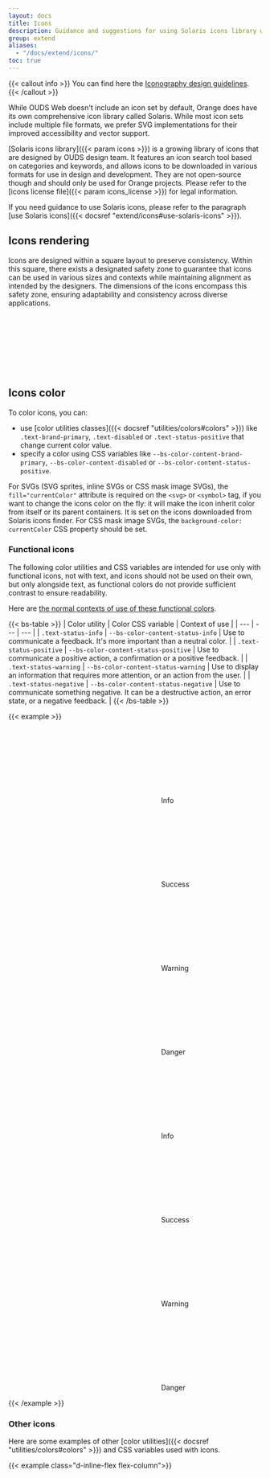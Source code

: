 ```yaml
---
layout: docs
title: Icons
description: Guidance and suggestions for using Solaris icons library with OUDS Web.
group: extend
aliases:
  - "/docs/extend/icons/"
toc: true
---
```


{{< callout info >}}
You can find here the [Iconography design guidelines](https://unified-design-system.orange.com/472794e18/p/275963-iconography).
{{< /callout >}}

While OUDS Web doesn't include an icon set by default, Orange does have its own comprehensive icon library called Solaris. While most icon sets include multiple file formats, we prefer SVG implementations for their improved accessibility and vector support.

[Solaris icons library]({{< param icons >}}) is a growing library of icons that are designed by OUDS design team. It features an icon search tool based on categories and keywords, and allows icons to be downloaded in various formats for use in design and development. They are not open-source though and should only be used for Orange projects. Please refer to the [icons license file]({{< param icons_license >}}) for legal information.

If you need guidance to use Solaris icons, please refer to the paragraph [use Solaris icons]({{< docsref "extend/icons#use-solaris-icons" >}}).

## Icons rendering

Icons are designed within a square layout to preserve consistency. Within this square, there exists a designated safety zone to guarantee that icons can be used in various sizes and contexts while maintaining alignment as intended by the designers. The dimensions of the icons encompass this safety zone, ensuring adaptability and consistency across diverse applications.

<svg width="8em" height="8em" class="bg-body-secondary" aria-hidden="true">
  <use xlink:href="/docs/{{< param docs_version >}}/assets/img/ouds-web-sprite.svg#info"/>
</svg>
<svg width="8em" height="8em" class="bg-body-secondary" aria-hidden="true">
  <use xlink:href="/docs/{{< param docs_version >}}/assets/img/ouds-web-sprite.svg#download"/>
</svg>
<svg width="8em" height="8em" class="bg-body-secondary" aria-hidden="true">
  <use xlink:href="/docs/{{< param docs_version >}}/assets/img/ouds-web-sprite.svg#tick"/>
</svg>

## Icons color

To color icons, you can:
- use [color utilities classes]({{< docsref "utilities/colors#colors" >}}) like `.text-brand-primary`, `.text-disabled` or `.text-status-positive` that change current color value.
- specify a color using CSS variables like `--bs-color-content-brand-primary`, `--bs-color-content-disabled` or `--bs-color-content-status-positive`.

For SVGs (SVG sprites, inline SVGs or CSS mask image SVGs), the `fill="currentColor"` attribute is required on the `<svg>` or `<symbol>` tag, if you want to change the icons color on the fly: it will make the icon inherit color from itself or its parent containers. It is set on the icons downloaded from Solaris icons finder. For CSS mask image SVGs, the `background-color: currentColor` CSS property should be set.

### Functional icons

The following color utilities and CSS variables are intended for use only with functional icons, not with text, and icons should not be used on their own, but only alongside text, as functional colors do not provide sufficient contrast to ensure readability.

Here are [the normal contexts of use of these functional colors](https://unified-design-system.orange.com/472794e18/p/217ac6-colour/t/9b95834c2e).

{{< bs-table >}}
| Color utility | Color CSS variable | Context of use |
| --- | --- | --- |
| `.text-status-info` | `--bs-color-content-status-info` | Use to communicate a feedback. It's more important than a neutral color. |
| `.text-status-positive` | `--bs-color-content-status-positive` | Use to communicate a positive action, a confirmation or a positive feedback. |
| `.text-status-warning` | `--bs-color-content-status-warning` | Use to display an information that requires more attention, or an action from the user. |
| `.text-status-negative` | `--bs-color-content-status-negative` | Use to communicate something negative. It can be a destructive action, an error state, or a negative feedback. |
{{< /bs-table >}}

{{< example >}}
<div class="d-flex justify-content-center gap-md-tall">
  <div class="p-md bg-primary border border-default" data-bs-theme="light">
    <p>
      <svg class="text-status-info decorative-sm-icon" aria-hidden="true">
        <use xlink:href="/docs/{{< param docs_version >}}/assets/img/ouds-web-sprite.svg#info"/>
      </svg> Info
    </p>
    <p>
      <svg class="text-status-positive decorative-sm-icon" aria-hidden="true">
        <use xlink:href="/docs/{{< param docs_version >}}/assets/img/ouds-web-sprite.svg#tick-confirmation"/>
      </svg> Success
    </p>
    <p>
      <svg class="text-status-warning decorative-sm-icon" aria-hidden="true">
        <use xlink:href="/docs/{{< param docs_version >}}/assets/img/ouds-web-sprite.svg#important"/>
      </svg> Warning
    </p>
    <p>
      <svg class="text-status-negative decorative-sm-icon" aria-hidden="true">
        <use xlink:href="/docs/{{< param docs_version >}}/assets/img/ouds-web-sprite.svg#error-severe"/>
      </svg> Danger
    </p>
  </div>
  <div class="p-md bg-emphasized border border-default" data-bs-theme="dark">
    <p>
      <svg class="decorative-sm-icon" style="color: var(--bs-color-content-status-info)" aria-hidden="true">
        <use xlink:href="/docs/{{< param docs_version >}}/assets/img/ouds-web-sprite.svg#info"/>
      </svg> Info
    </p>
    <p>
      <svg class="decorative-sm-icon" style="color: var(--bs-color-content-status-positive)" aria-hidden="true">
        <use xlink:href="/docs/{{< param docs_version >}}/assets/img/ouds-web-sprite.svg#tick-confirmation"/>
      </svg> Success
    </p>
    <p>
      <svg class="decorative-sm-icon" style="color: var(--bs-color-content-status-warning)" aria-hidden="true">
        <use xlink:href="/docs/{{< param docs_version >}}/assets/img/ouds-web-sprite.svg#important"/>
      </svg> Warning
    </p>
    <p>
      <svg class="decorative-sm-icon" style="color: var(--bs-color-content-status-negative)" aria-hidden="true">
        <use xlink:href="/docs/{{< param docs_version >}}/assets/img/ouds-web-sprite.svg#error-severe"/>
      </svg> Danger
    </p>
  </div>
</div>
{{< /example >}}


### Other icons

Here are some examples of other [color utilities]({{< docsref "utilities/colors#colors" >}}) and CSS variables used with icons.

{{< example class="d-inline-flex flex-column">}}
<p class="p-2 bg-primary d-inline-flex align-items-center gap-xs" data-bs-theme="light">
  <svg class="decorative-sm-icon" aria-hidden="true">
    <use xlink:href="/docs/{{< param docs_version >}}/assets/img/ouds-web-sprite.svg#heart-recommend"/>
  </svg>
  <svg class="decorative-sm-icon text-default" aria-hidden="true">
    <use xlink:href="/docs/{{< param docs_version >}}/assets/img/ouds-web-sprite.svg#delete"/>
  </svg>
  <svg class="decorative-sm-icon text-primary" aria-hidden="true">
    <use xlink:href="/docs/{{< param docs_version >}}/assets/img/ouds-web-sprite.svg#download"/>
  </svg>
  <svg class="decorative-sm-icon text-disabled" aria-hidden="true">
    <use xlink:href="/docs/{{< param docs_version >}}/assets/img/ouds-web-sprite.svg#trash"/>
  </svg>
  <span class="icon si si-settings text-muted decorative-sm-icon" aria-hidden="true"></span>
</p>
<p class="p-2 bg-emphasized d-inline-flex align-items-center gap-xs" data-bs-theme="dark">
  <svg class="decorative-sm-icon" aria-hidden="true">
    <use xlink:href="/docs/{{< param docs_version >}}/assets/img/ouds-web-sprite.svg#heart-recommend"/>
  </svg>
  <svg class="decorative-sm-icon" style="color: var(--bs-color-content-default)" aria-hidden="true">
    <use xlink:href="/docs/{{< param docs_version >}}/assets/img/ouds-web-sprite.svg#delete"/>
  </svg>
  <svg class="decorative-sm-icon" style="color: var(--bs-color-content-brand-primary)" aria-hidden="true">
    <use xlink:href="/docs/{{< param docs_version >}}/assets/img/ouds-web-sprite.svg#download"/>
  </svg>
  <svg class="decorative-sm-icon" style="color: var(--bs-color-content-disabled)" aria-hidden="true">
    <use xlink:href="/docs/{{< param docs_version >}}/assets/img/ouds-web-sprite.svg#trash"/>
  </svg>
  <span class="icon si si-settings decorative-sm-icon" style="color: var(--bs-color-content-muted)" aria-hidden="true"></span>
</p>
{{< /example >}}

## Icons size

Icons' size depends on where they are placed in the page content, so please make sure to either use our utilities provided in this page or follow the design. Icons size utility classes are designed to be used upon `<img>`, `<svg>` or even icon font, wherever the icon is.

Every icon size utility class presented in here has the common following code:

{{< scss-docs name="ouds-font-icon-common" file="scss/helpers/_icon.scss" >}}

### Headings

Here are the rules to follow for headings. These icons' sizes are responsive.

<details class="mb-md">
  <summary>See the <strong>sizes</strong> associated to classes</summary>

{{< bs-table >}}
| Icon class | Values from `2xs` to `sm` | Values from `md` to `lg` | Values for `xl` and upper |
| --- | --- | --- | --- |
| `.hxl-lg-icon` | `3.25rem` (52px) | `4rem` (64px) | `4rem` (64px) |
| `.hxl-md-icon` | `3rem` (48px) | `3.5rem` (56px) | `3.75rem` (60px) |
| `.hxl-sm-icon` | `2.75rem` (44px) | `3.25rem` (52px) | `3.5rem` (56px) |
| `.hl-lg-icon` | `3rem` (48px) | `3.25rem` (52px) | `3.5rem` (56px) |
| `.hl-md-icon` | `2.75rem` (44px) | `3rem` (48px) | `3.25rem` (52px) |
| `.hl-sm-icon` | `2.5rem` (40px) | `2.75rem` (44px) | `3rem` (48px) |
| `.hm-lg-icon` | `2.75rem` (44px) | `3rem` (48px) | `3.25rem` (52px) |
| `.hm-md-icon` | `2.5rem` (40px) | `2.75rem` (44px) | `3rem` (48px) |
| `.hm-sm-icon` | `2rem` (32px) | `2.5rem` (40px) | `2.75rem` (44px) |
| `.hs-lg-icon` | `2.75rem` (44px) | `2.75rem` (44px) | `3rem` (48px) |
| `.hs-md-icon` | `2.5rem` (40px) | `2.5rem` (40px) | `2.75rem` (44px) |
| `.hs-sm-icon` | `2rem` (32px) | `2rem` (32px) | `2.5rem` (40px) |
| `.bl-lg-icon` | `1.75rem` (28px) | `1.75rem` (28px) | `2.75rem` (44px) |
| `.bl-md-icon` | `1.5rem` (24px) | `1.5rem` (24px) | `2.5rem` (40px) |
| `.bl-sm-icon` | `1.25rem` (20px) | `1.25rem` (20px) | `2rem` (32px) |
| `.bm-lg-icon` | `1.5rem` (24px) | `1.5rem` (24px) | `1.75rem` (28px) |
| `.bm-md-icon` | `1.25rem` (20px) | `1.25rem` (20px) | `1.5rem` (24px) |
| `.bm-sm-icon` | `1rem` (16px) | `1rem` (16px) | `1.25rem` (20px) |
{{< /bs-table >}}

</details>

{{< example >}}
<!-- h1 uses heading-xlarge font reference like all related classes as `.h1`, `.fs-hxl`, etc... -->
<div class="d-flex align-items-center mb-md">
  <svg class="hxl-lg-icon me-scaled-sm text-status-info" width="1rem" height="1rem" fill="currentColor" aria-hidden="true">
    <use xlink:href="/docs/{{< param docs_version >}}/assets/img/ouds-web-sprite.svg#vector"/>
  </svg>
  <h1 class="mb-none">H1 with large icon</h1>
</div>
<div class="d-flex align-items-center mb-md">
  <svg class="hxl-md-icon me-scaled-sm text-status-info" width="1rem" height="1rem" fill="currentColor" aria-hidden="true">
    <use xlink:href="/docs/{{< param docs_version >}}/assets/img/ouds-web-sprite.svg#vector"/>
  </svg>
  <h1 class="mb-none">H1 with medium icon</h1>
</div>
<div class="d-flex align-items-center mb-md">
  <svg class="hxl-sm-icon me-scaled-sm text-status-info" width="1rem" height="1rem" fill="currentColor" aria-hidden="true">
    <use xlink:href="/docs/{{< param docs_version >}}/assets/img/ouds-web-sprite.svg#vector"/>
  </svg>
  <h1 class="mb-none">H1 with small icon</h1>
</div>

<hr>

<!-- h2 uses heading-large font reference like all related classes as `.h2`, `.fs-hl`, etc... -->
<div class="d-flex align-items-center mb-md">
  <svg class="hl-lg-icon me-scaled-sm text-status-info" width="1rem" height="1rem" fill="currentColor" aria-hidden="true">
    <use xlink:href="/docs/{{< param docs_version >}}/assets/img/ouds-web-sprite.svg#vector"/>
  </svg>
  <h2 class="mb-none">H2 with large icon</h2>
</div>
<div class="d-flex align-items-center mb-md">
  <svg class="hl-md-icon me-scaled-sm text-status-info" width="1rem" height="1rem" fill="currentColor" aria-hidden="true">
    <use xlink:href="/docs/{{< param docs_version >}}/assets/img/ouds-web-sprite.svg#vector"/>
  </svg>
  <h2 class="mb-none">H2 with medium icon</h2>
</div>
<div class="d-flex align-items-center mb-md">
  <svg class="hl-sm-icon me-scaled-sm text-status-info" width="1rem" height="1rem" fill="currentColor" aria-hidden="true">
    <use xlink:href="/docs/{{< param docs_version >}}/assets/img/ouds-web-sprite.svg#vector"/>
  </svg>
  <h2 class="mb-none">H2 with small icon</h2>
</div>

<hr>

<!-- h3 uses heading-medium font reference like all related classes as `.h3`, `.fs-hm`, etc... -->
<div class="d-flex align-items-center mb-md">
  <svg class="hm-lg-icon me-scaled-sm text-status-info" width="1rem" height="1rem" fill="currentColor" aria-hidden="true">
    <use xlink:href="/docs/{{< param docs_version >}}/assets/img/ouds-web-sprite.svg#vector"/>
  </svg>
  <h3 class="mb-none">H3 with large icon</h3>
</div>
<div class="d-flex align-items-center mb-md">
  <svg class="hm-md-icon me-scaled-sm text-status-info" width="1rem" height="1rem" fill="currentColor" aria-hidden="true">
    <use xlink:href="/docs/{{< param docs_version >}}/assets/img/ouds-web-sprite.svg#vector"/>
  </svg>
  <h3 class="mb-none">H3 with medium icon</h3>
</div>
<div class="d-flex align-items-center mb-md">
  <svg class="hm-sm-icon me-scaled-sm text-status-info" width="1rem" height="1rem" fill="currentColor" aria-hidden="true">
    <use xlink:href="/docs/{{< param docs_version >}}/assets/img/ouds-web-sprite.svg#vector"/>
  </svg>
  <h3 class="mb-none">H3 with small icon</h3>
</div>

<hr>

<!-- h4 uses heading-small font reference like all related classes as `.h4`, `.fs-hs`, etc... -->
<div class="d-flex align-items-center mb-md">
  <svg class="hs-lg-icon me-scaled-sm text-status-info" width="1rem" height="1rem" fill="currentColor" aria-hidden="true">
    <use xlink:href="/docs/{{< param docs_version >}}/assets/img/ouds-web-sprite.svg#vector"/>
  </svg>
  <h4 class="mb-none">H4 with large icon</h4>
</div>
<div class="d-flex align-items-center mb-md">
  <svg class="hs-md-icon me-scaled-sm text-status-info" width="1rem" height="1rem" fill="currentColor" aria-hidden="true">
    <use xlink:href="/docs/{{< param docs_version >}}/assets/img/ouds-web-sprite.svg#vector"/>
  </svg>
  <h4 class="mb-none">H4 with medium icon</h4>
</div>
<div class="d-flex align-items-center mb-md">
  <svg class="hs-sm-icon me-scaled-sm text-status-info" width="1rem" height="1rem" fill="currentColor" aria-hidden="true">
    <use xlink:href="/docs/{{< param docs_version >}}/assets/img/ouds-web-sprite.svg#vector"/>
  </svg>
  <h4 class="mb-none">H4 with small icon</h4>
</div>

<hr>

<!-- h5 uses body-large font reference like all related classes as `.h5`, `.fs-bl`, etc... -->
<div class="d-flex align-items-center mb-md">
  <svg class="bl-lg-icon me-scaled-sm text-status-info" width="1rem" height="1rem" fill="currentColor" aria-hidden="true">
    <use xlink:href="/docs/{{< param docs_version >}}/assets/img/ouds-web-sprite.svg#vector"/>
  </svg>
  <h5 class="mb-none">H5 with large icon</h5>
</div>
<div class="d-flex align-items-center mb-md">
  <svg class="bl-md-icon me-scaled-sm text-status-info" width="1rem" height="1rem" fill="currentColor" aria-hidden="true">
    <use xlink:href="/docs/{{< param docs_version >}}/assets/img/ouds-web-sprite.svg#vector"/>
  </svg>
  <h5 class="mb-none">H5 with medium icon</h5>
</div>
<div class="d-flex align-items-center mb-md">
  <svg class="bl-sm-icon me-scaled-sm text-status-info" width="1rem" height="1rem" fill="currentColor" aria-hidden="true">
    <use xlink:href="/docs/{{< param docs_version >}}/assets/img/ouds-web-sprite.svg#vector"/>
  </svg>
  <h5 class="mb-none">H5 with small icon</h5>
</div>

<hr>

<!-- h6 uses body-medium font reference like all related classes as `.h6`, `.fs-bm`, etc... -->
<div class="d-flex align-items-center mb-md">
  <svg class="bm-lg-icon me-scaled-sm text-status-info" width="1rem" height="1rem" fill="currentColor" aria-hidden="true">
    <use xlink:href="/docs/{{< param docs_version >}}/assets/img/ouds-web-sprite.svg#vector"/>
  </svg>
  <h6 class="mb-none">H6 with lg icon</h6>
</div>
<div class="d-flex align-items-center mb-md">
  <svg class="bm-md-icon me-scaled-sm text-status-info" width="1rem" height="1rem" fill="currentColor" aria-hidden="true">
    <use xlink:href="/docs/{{< param docs_version >}}/assets/img/ouds-web-sprite.svg#vector"/>
  </svg>
  <h6 class="mb-none">H6 with medium icon</h6>
</div>
<div class="d-flex align-items-center mb-md">
  <svg class="bm-sm-icon me-scaled-sm text-status-info" width="1rem" height="1rem" fill="currentColor" aria-hidden="true">
    <use xlink:href="/docs/{{< param docs_version >}}/assets/img/ouds-web-sprite.svg#vector"/>
  </svg>
  <h6 class="mb-none">H6 with small icon</h6>
</div>
{{< /example >}}

### Display headings

You should not use any icon with our `.display-*` font sizes, because we prefer to keep the place for the text.

### Regular texts

Here are the rules to follow for regular texts. These icons' sizes are responsive.

<details class="mb-md">
  <summary>See the <strong>sizes</strong> associated to classes</summary>

{{< bs-table >}}
| Icon class | Values from `2xs` to `sm` | Values from `md` to `lg` | Values for `xl` and upper |
| --- | --- | --- | --- |
| `.bl-lg-icon` | `1.75rem` (28px) | `1.75rem` (28px) | `2.75rem` (44px) |
| `.bl-md-icon` | `1.5rem` (24px) | `1.5rem` (24px) | `2.5rem` (40px) |
| `.bl-sm-icon` | `1.25rem` (20px) | `1.25rem` (20px) | `2rem` (32px) |
| `.bm-lg-icon` | `1.5rem` (24px) | `1.5rem` (24px) | `1.75rem` (28px) |
| `.bm-md-icon` | `1.25rem` (20px) | `1.25rem` (20px) | `1.5rem` (24px) |
| `.bm-sm-icon` | `1rem` (16px) | `1rem` (16px) | `1.25rem` (20px) |
| `.bs-lg-icon` | `1.25rem` (20px) | `1.25rem` (20px) | `1.5rem` (24px) |
| `.bs-md-icon` | `1rem` (16px) | `1rem` (16px) | `1.25rem` (20px) |
| `.bs-sm-icon` | `.75rem` (12px) | `.75rem` (12px) | `1rem` (16px) |
{{< /bs-table >}}

</details>

{{< example >}}
<!-- .lead uses body-large font reference like all related classes as `.lead`, `.fs-bl`, etc... -->
<div class="d-flex align-items-center mb-md">
  <svg class="bl-lg-icon me-scaled-sm text-status-info" width="1rem" height="1rem" fill="currentColor" aria-hidden="true">
    <use xlink:href="/docs/{{< param docs_version >}}/assets/img/ouds-web-sprite.svg#vector"/>
  </svg>
  <p class="lead mb-none">
    Lead paragraph with large icon
  </p>
</div>
<div class="d-flex align-items-center mb-md">
  <svg class="bl-md-icon me-scaled-sm text-status-info" width="1rem" height="1rem" fill="currentColor" aria-hidden="true">
    <use xlink:href="/docs/{{< param docs_version >}}/assets/img/ouds-web-sprite.svg#vector"/>
  </svg>
  <p class="lead mb-none">
    Lead paragraph with medium icon
  </p>
</div>
<div class="d-flex align-items-center mb-md">
  <svg class="bl-sm-icon me-scaled-sm text-status-info" width="1rem" height="1rem" fill="currentColor" aria-hidden="true">
    <use xlink:href="/docs/{{< param docs_version >}}/assets/img/ouds-web-sprite.svg#vector"/>
  </svg>
  <p class="lead mb-none">
    Lead paragraph with small icon
  </p>
</div>

<hr>

<!-- default paragraph uses body-medium font reference like all related classes as `.fs-bm`, etc... -->
<div class="d-flex align-items-center mb-md">
  <svg class="bm-lg-icon me-scaled-sm text-status-info" width="1rem" height="1rem" fill="currentColor" aria-hidden="true">
    <use xlink:href="/docs/{{< param docs_version >}}/assets/img/ouds-web-sprite.svg#vector"/>
  </svg>
  <p class="mb-none">
    Default paragraph with large icon
  </p>
</div>
<div class="d-flex align-items-center mb-md">
  <svg class="bm-md-icon me-scaled-sm text-status-info" width="1rem" height="1rem" fill="currentColor" aria-hidden="true">
    <use xlink:href="/docs/{{< param docs_version >}}/assets/img/ouds-web-sprite.svg#vector"/>
  </svg>
  <p class="mb-none">
    Default paragraph with medium icon
  </p>
</div>
<div class="d-flex align-items-center mb-md">
  <svg class="bm-sm-icon me-scaled-sm text-status-info" width="1rem" height="1rem" fill="currentColor" aria-hidden="true">
    <use xlink:href="/docs/{{< param docs_version >}}/assets/img/ouds-web-sprite.svg#vector"/>
  </svg>
  <p class="mb-none">
    Default paragraph with small icon
  </p>
</div>

<hr>

<!-- .small paragraph uses body-small font reference like all related classes as `.small`, `.fs-bs`, etc... -->
<div class="d-flex align-items-center mb-md">
  <svg class="bs-lg-icon me-scaled-sm text-status-info" width="1rem" height="1rem" fill="currentColor" aria-hidden="true">
    <use xlink:href="/docs/{{< param docs_version >}}/assets/img/ouds-web-sprite.svg#vector"/>
  </svg>
  <p class="small mb-none">
    Small paragraph with large icon
  </p>
</div>
<div class="d-flex align-items-center mb-md">
  <svg class="bs-md-icon me-scaled-sm text-status-info" width="1rem" height="1rem" fill="currentColor" aria-hidden="true">
    <use xlink:href="/docs/{{< param docs_version >}}/assets/img/ouds-web-sprite.svg#vector"/>
  </svg>
  <p class="small mb-none">
    Small paragraph with medium icon
  </p>
</div>
<div class="d-flex align-items-center mb-md">
  <svg class="bs-sm-icon me-scaled-sm text-status-info" width="1rem" height="1rem" fill="currentColor" aria-hidden="true">
    <use xlink:href="/docs/{{< param docs_version >}}/assets/img/ouds-web-sprite.svg#vector"/>
  </svg>
  <p class="small mb-none">
    Small paragraph with small icon
  </p>
</div>
{{< /example >}}

### Decorative

Here are the rules to follow for decorative icons. Be careful using these icons' sizes because they are not responsive. Check out for [more information about accessibility in our documentation]({{< docsref "/extend/icons#icons-accessibility" >}}).

<details class="mb-md">
  <summary>See the <strong>sizes</strong> associated to classes</summary>

{{< bs-table >}}
| Icon class | Value |
| --- | --- |
| `.decorative-2xs-icon` | `1rem` (16px) |
| `.decorative-xs-icon` | `1.5rem` (24px) |
| `.decorative-sm-icon` | `2rem` (32px) |
| `.decorative-md-icon` | `2.5rem` (40px) |
| `.decorative-lg-icon` | `3rem` (48px) |
| `.decorative-xl-icon` | `3.5rem` (56px) |
| `.decorative-2xl-icon` | `4.5rem` (72px) |
{{< /bs-table >}}

</details>

<div class="bd-example">
  <div class="d-flex mb-md">
    <div class="bg-emphasized d-inline-flex align-items-center justify-content-center me-md flex-shrink-0" style="width: 6.25rem; height: 6.25rem;">
      <svg class="decorative-2xs-icon text-status-info" width="1rem" height="1rem" fill="currentColor" aria-hidden="true" data-bs-theme="dark">
        <use xlink:href="/docs/{{< param docs_version >}}/assets/img/ouds-web-sprite.svg#vector"/>
      </svg>
    </div>
    <div>
      <p class="lead mb-2xs fw-bold">2x-small decorative icon</p>
      <p class="mb-none">coreGlobalDimension200 (<code>1rem</code> or <code>16px</code> at zoom 100%)</p>
    </div>
  </div>
  <div class="d-flex mb-md">
    <div class="bg-emphasized d-inline-flex align-items-center justify-content-center me-md flex-shrink-0" style="width: 6.25rem; height: 6.25rem;">
      <svg class="decorative-xs-icon text-status-info" width="1rem" height="1rem" fill="currentColor" aria-hidden="true" data-bs-theme="dark">
        <use xlink:href="/docs/{{< param docs_version >}}/assets/img/ouds-web-sprite.svg#vector"/>
      </svg>
    </div>
    <div>
      <p class="lead mb-2xs fw-bold">X-small decorative icon</p>
      <p class="mb-none">coreGlobalDimension300 (<code>1.5rem</code> or <code>24px</code> at zoom 100%)</p>
    </div>
  </div>
  <div class="d-flex mb-md">
    <div class="bg-emphasized d-inline-flex align-items-center justify-content-center me-md flex-shrink-0" style="width: 6.25rem; height: 6.25rem;">
      <svg class="decorative-sm-icon text-status-info" width="1rem" height="1rem" fill="currentColor" aria-hidden="true" data-bs-theme="dark">
        <use xlink:href="/docs/{{< param docs_version >}}/assets/img/ouds-web-sprite.svg#vector"/>
      </svg>
    </div>
    <div>
      <p class="lead mb-2xs fw-bold">Small decorative icon</p>
      <p class="mb-none">coreGlobalDimension400 (<code>2rem</code> or <code>32px</code> at zoom 100%)</p>
    </div>
  </div>
  <div class="d-flex mb-md">
    <div class="bg-emphasized d-inline-flex align-items-center justify-content-center me-md flex-shrink-0" style="width: 6.25rem; height: 6.25rem;">
      <svg class="decorative-md-icon text-status-info" width="1rem" height="1rem" fill="currentColor" aria-hidden="true" data-bs-theme="dark">
        <use xlink:href="/docs/{{< param docs_version >}}/assets/img/ouds-web-sprite.svg#vector"/>
      </svg>
    </div>
    <div>
      <p class="lead mb-2xs fw-bold">Medium decorative icon</p>
      <p class="mb-none">coreGlobalDimension500 (<code>2.5rem</code> or <code>40px</code> at zoom 100%)</p>
    </div>
  </div>
  <div class="d-flex mb-md">
    <div class="bg-emphasized d-inline-flex align-items-center justify-content-center me-md flex-shrink-0" style="width: 6.25rem; height: 6.25rem;">
      <svg class="decorative-lg-icon text-status-info" width="1rem" height="1rem" fill="currentColor" aria-hidden="true" data-bs-theme="dark">
        <use xlink:href="/docs/{{< param docs_version >}}/assets/img/ouds-web-sprite.svg#vector"/>
      </svg>
    </div>
    <div>
      <p class="lead mb-2xs fw-bold">Large decorative icon</p>
      <p class="mb-none">coreGlobalDimension600 (<code>3rem</code> or <code>48px</code> at zoom 100%)</p>
    </div>
  </div>
  <div class="d-flex mb-md">
    <div class="bg-emphasized d-inline-flex align-items-center justify-content-center me-md flex-shrink-0" style="width: 6.25rem; height: 6.25rem;">
      <svg class="decorative-xl-icon text-status-info" width="1rem" height="1rem" fill="currentColor" aria-hidden="true" data-bs-theme="dark">
        <use xlink:href="/docs/{{< param docs_version >}}/assets/img/ouds-web-sprite.svg#vector"/>
      </svg>
    </div>
    <div>
      <p class="lead mb-2xs fw-bold">X-large decorative icon</p>
      <p class="mb-none">coreGlobalDimension700 (<code>3.5rem</code> or <code>56px</code> at zoom 100%)</p>
    </div>
  </div>
  <div class="d-flex mb-md">
    <div class="bg-emphasized d-inline-flex align-items-center justify-content-center me-md flex-shrink-0" style="width: 6.25rem; height: 6.25rem;">
      <svg class="decorative-2xl-icon text-status-info" width="1rem" height="1rem" fill="currentColor" aria-hidden="true" data-bs-theme="dark">
        <use xlink:href="/docs/{{< param docs_version >}}/assets/img/ouds-web-sprite.svg#vector"/>
      </svg>
    </div>
    <div>
      <p class="lead mb-2xs fw-bold">2x-large decorative icon</p>
      <p class="mb-none">coreGlobalDimension900 (<code>4.5rem</code> or <code>72px</code> at zoom 100%)</p>
    </div>
  </div>
</div>

```html
<svg class="decorative-2xs-icon text-status-info" width="1rem" height="1rem" fill="currentColor" aria-hidden="true"></svg>
<svg class="decorative-xs-icon text-status-info" width="1rem" height="1rem" fill="currentColor" aria-hidden="true"></svg>
<svg class="decorative-sm-icon text-status-info" width="1rem" height="1rem" fill="currentColor" aria-hidden="true"></svg>
<svg class="decorative-md-icon text-status-info" width="1rem" height="1rem" fill="currentColor" aria-hidden="true"></svg>
<svg class="decorative-lg-icon text-status-info" width="1rem" height="1rem" fill="currentColor" aria-hidden="true"></svg>
<svg class="decorative-xl-icon text-status-info" width="1rem" height="1rem" fill="currentColor" aria-hidden="true"></svg>
<svg class="decorative-2xl-icon text-status-info" width="1rem" height="1rem" fill="currentColor" aria-hidden="true"></svg>
```

### Multiple lines

Sometimes you need a different structure to handle larger titles, or paragraphs that wrap over several lines. Here are some examples to handle these use cases. We've set arbitrary spacings, but align them with your design.

#### Centered on text block

This is the default behavior of our DOM.

{{< example >}}
<div class="d-flex align-items-center">
  <svg class="hxl-lg-icon me-scaled-sm text-status-info" width="1rem" height="1rem" fill="currentColor" aria-hidden="true">
    <use xlink:href="/docs/{{< param docs_version >}}/assets/img/ouds-web-sprite.svg#vector"/>
  </svg>
  <h1 class="mb-none">H1 with large icon and a very long title to see how it behaves while being wrapped</h1>
</div>
{{< /example >}}

{{< example >}}
<div class="d-flex align-items-center">
  <svg class="bm-lg-icon me-scaled-sm text-status-info" width="1rem" height="1rem" fill="currentColor" aria-hidden="true">
    <use xlink:href="/docs/{{< param docs_version >}}/assets/img/ouds-web-sprite.svg#vector"/>
  </svg>
  <p class="mb-none">
    Default long paragraph with large icon. It stands here in order for you to see how the icon should behave when it's placed next to a long paragraph. Whenever the paragraph stands on multiple lines please prefer using a block element and not an inline element so there will no strange behaviors.
  </p>
</div>
{{< /example >}}

#### Above text block

You can also have the icon above the text block.

{{< example >}}
<div>
  <svg class="hxl-lg-icon mb-scaled-xs text-status-info" width="1rem" height="1rem" fill="currentColor" aria-hidden="true">
    <use xlink:href="/docs/{{< param docs_version >}}/assets/img/ouds-web-sprite.svg#vector"/>
  </svg>
  <h1 class="mb-none">H1 with large icon and a very long title to see how it behaves while being wrapped</h1>
</div>
{{< /example >}}

{{< example >}}
<div>
  <svg class="bm-lg-icon mb-scaled-2xs text-status-info" width="1rem" height="1rem" fill="currentColor" aria-hidden="true">
    <use xlink:href="/docs/{{< param docs_version >}}/assets/img/ouds-web-sprite.svg#vector"/>
  </svg>
  <p class="mb-none">
    Default long paragraph with large icon. It stands here in order for you to see how the icon should behave when it's placed next to a long paragraph. Whenever the paragraph stands on multiple lines please prefer using a block element and not an inline element so there will no strange behaviors.
  </p>
</div>
{{< /example >}}

### `<img>` and font icon

SVG Sprite is the preferred choice for flexibility, performance and accessibility, and this is why all our examples use this method but there are other ways to display icons. They should all behave the same thanks to our CSS. If you are experimenting any trouble, feel free to search or fill in a new [Github discussion](https://github.com/Orange-OpenSource/Orange-Boosted-Bootstrap/discussions) or contact [our team]({{< docsref "/about/team" >}}). <!-- Check out for more information in [our documentation]({{< docsref "/extend/icons" >}}). -->

{{< example >}}
<div class="d-flex align-items-center mb-md">
  <img class="hxl-lg-icon me-sm" alt="" src="/docs/{{< param docs_version >}}/assets/img/vite.svg">
  <h1 class="mb-none">H1 with large icon</h1>
</div>
<div class="d-flex align-items-center mb-md">
  <span class="hxl-lg-icon me-sm si si-settings" aria-hidden="true"></span>
  <h1 class="mb-none">H1 with large icon</h1>
</div>
{{< /example >}}

## Icons accessibility

{{< callout info >}}
For more details, **Orange Accessibility Guidelines** provides [a deep-dive article regarding SVG accessibility](https://a11y-guidelines.orange.com/en/articles/accessible-svg/).
{{< /callout >}}

#### Decorative icons
Purely **decorative icons** (like repeating information of an adjacent text) must be hidden to assistive technologies:
- for `<svg>` or `<span>` tags, use the attribute `aria-hidden="true"`
- for `<img>`, use an empty `alt` attribute
- CSS background images are intended to be decorative

#### Informative/meaningful icons

If the icon is **meaningful** with no visible adjacent text, e.g. indication in a table or only content of a button, you have to provide an appropriate alternative text with the description of the icon or the description of the action triggered.

The best way to do this is to keep the icon hidden to assistive technologies (see above) and add a visually hidden label which will be perceived by assistive technologies, by using the `.visually-hidden` class. You can also use an `aria-label` on the containing interactive element to provide an accessible name. For external images within the `<img>` tag, you can also fill the `alt` attribute directly.

Remember that you cannot use external images inside interactive elements because the color won't change with the element's status (hover, active, focus...), see [SVG external image]({{< docsref "extend/icons#svg-external-image" >}}).

<!-- todo add tooltip on buttons and explanation when available -->
{{< example class="mt-0 bd-btn-example">}}
<button type="button" class="btn btn-icon btn-default">
  <svg width="1rem" height="1rem" aria-hidden="true">
    <use xlink:href="/docs/{{< param docs_version >}}/assets/img/ouds-web-sprite.svg#trash"/>
  </svg>
  <span class="visually-hidden">Delete</span>
</button>
<button type="button" class="btn btn-icon btn-default" aria-label="Delete">
  <svg width="1rem" height="1rem" aria-hidden="true">
    <use xlink:href="/docs/{{< param docs_version >}}/assets/img/ouds-web-sprite.svg#trash"/>
  </svg>
</button>
<button type="button" class="btn btn-icon btn-default">
  <span class="icon si si-settings" aria-hidden="true"></span>
  <span class="visually-hidden">Open settings</span>
</button>
<button type="button" class="btn btn-icon btn-default" aria-label="Open settings">
  <span class="icon si si-settings" aria-hidden="true"></span>
</button>
<div class="d-inline-block bg-always-white">
  <img src="/docs/{{< param docs_version >}}/assets/img/heart-recommend.svg" alt="Favorite" width="32" height="32">
</div>
{{< /example >}}

## Use Solaris icons

There are many ways to use Solaris icons in a web page:
- Bundled, if you have several icons in your project:
  - [SVG sprite]({{< docsref "extend/icons#svg-sprite" >}}) (preferred choice for flexibility, performance and accessibility)
  - [Web font]({{< docsref "extend/icons#web-font" >}})
- Individually, if you have only few icons to render:
  - [Inline SVG]({{< docsref "extend/icons#inline-svg" >}})
  - [SVG external image]({{< docsref "extend/icons#svg-external-image" >}})
  - [CSS mask image SVG]({{< docsref "extend/icons#css-mask-image-svg" >}})

All icons can be retrieved easily in any of these formats in the Solaris icons finder. See Solaris icons library [develop documentation]({{< param icons_develop >}}) for complete development guidelines for the different formats, and their pros and cons.

### SVG sprite

This technique is the <strong>preferred choice</strong> for flexibility, performance and accessibility.

Using the [Solaris icons finder]({{< param icons >}}), you can generate an SVG sprite, a single SVG file containing all your icons in `<symbol>` elements, and then insert an icon through a `<use>` element. With SVG sprites, you can benefit of the power of `currentColor` for easy coloring and theming.

SVG sprite file example:

{{< example lang="svg" show_preview="false" >}}
<svg xmlns="http://www.w3.org/2000/svg" viewBox="0 0 1000 1000">
  <symbol id="settings" fill="currentColor">
    <path d="..." style="fill-rule:evenodd"/>
  </symbol>
  <symbol id="trash" fill="currentColor" viewBox="0 0 1000 1000">
    <path d="..." style="fill-rule:evenodd"/>
  </symbol>
</svg>
{{< /example >}}

SVG sprite usage:

{{< example >}}
<svg width="3rem" height="3rem" aria-hidden="true">
  <use xlink:href="/docs/{{< param docs_version >}}/assets/img/ouds-web-sprite.svg#settings"/>
</svg>
<svg width="3rem" height="3rem" aria-hidden="true">
  <use xlink:href="/docs/{{< param docs_version >}}/assets/img/ouds-web-sprite.svg#trash"/>
</svg>
{{< /example >}}

To speed up loading, the SVG sprite file can be preloaded in the `<head>` of the page:

{{< example lang="html" show_preview="false" >}}
<link rel="preload" href="/path/to/your/sprite.svg" as="image" type="image/svg+xml">
{{< /example >}}

### Web font

Web font is not the preferred solution. However, for websites needing more than 20 icons, you may consider using a Web font instead of an SVG sprite.

Using the [Solaris icons finder]({{< param icons >}}), you can generate a Web font containing all your icons and use it like a classic font. Web font icons can be styled through CSS properties like `font-size` and `color`. please keep in mind that adding or removing icons from the font afterward can be complicated.

{{< example >}}
<span class="si si-settings" aria-hidden="true" style="font-size: 3rem"></span>
{{< /example >}}


<!--{{< callout warning >}}
Note that with this technique, you cannot have multicolor icons, so you cannot render the [warning icon]({{< docsref "extend/icons#warning-icon" >}}).
{{< /callout >}}-->

### Inline SVG

This technique should only be used if you have few icons to render, and if they are used only once in your website.

You can embed your icons directly within the HTML of your page (as opposed to an external image file). This way to use SVGs can benefit of the power of `currentColor` for easy coloring and theming.

{{< example class="mt-0" >}}
<svg fill="currentColor" class="decorative-sm-icon" viewBox="0 0 1000 1000" aria-hidden="true">
  <path d="M656.7 422.409a229.96 229.96 0 0 1-315.39.008A224.95 224.95 0 0 0 224.064 615H224v210a100 100 0 0 0 100 100h450V620a224.94 224.94 0 0 0-117.3-197.591M679 255A180 180 0 1 1 499 75a180 180 0 0 1 180 180" style="fill-rule:evenodd"/>
</svg>
{{< /example >}}

### SVG external image

You can use SVG through an `<img>` tag when:
- you only have few icons to render
- you don't need to change the icons colors. For that reason, **we do not recommend to use that technique**, so it won't be documented here.

### CSS mask image SVG

CSS mask image icons should be used when you can't or don't want to refer to an external image, or if you want to include the icon in a CSS `::before` or `::after` pseudo-element.

You should use the `mask-image` property instead of `background-image` to benefit from the coloring and theming system, by setting `background-color` property to `currentColor`. You can use the SVG code within your CSS (be sure to escape any characters with [our internal `escape-svg()` function]({{< docsref "/customize/sass" >}}#escape-svg)). When no dimensions are specified via `width` and `height` on the `<svg>`, the icon will fill the available space. Mask images can also be styled through CSS properties like `width` or `height`. Note that the `xmlns` attribute is required.

{{< example class="mt-0" >}}
<span class="icon-home"></span>
{{< /example >}}

Using:

{{< scss-docs name="icon-home" file="site/assets/scss/_component-examples.scss" >}}
